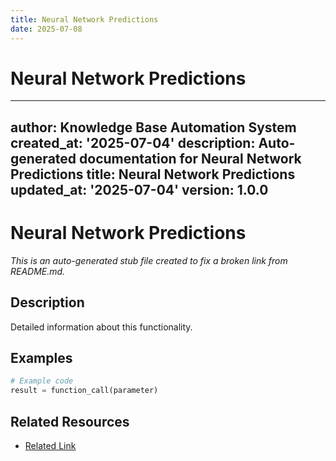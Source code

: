 ```yaml
---
title: Neural Network Predictions
date: 2025-07-08
---
```


# Neural Network Predictions

---
author: Knowledge Base Automation System
created_at: '2025-07-04'
description: Auto-generated documentation for Neural Network Predictions
title: Neural Network Predictions
updated_at: '2025-07-04'
version: 1.0.0
---

# Neural Network Predictions

*This is an auto-generated stub file created to fix a broken link from README.md.*

## Description

Detailed information about this functionality.

## Examples

```python
# Example code
result = function_call(parameter)
```

## Related Resources

- [Related Link](./related_resource.md)
